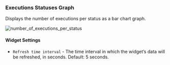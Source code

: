 ### Executions Statuses Graph
Displays the number of executions per status as a bar chart graph.

![number_of_executions_per_status](https://docs.cloudify.co/5.0.5/images/ui/widgets/executions-status-graph.png)

#### Widget Settings
* `Refresh time interval` - The time interval in which the widget’s data will be refreshed, in seconds. Default: 5 seconds.
